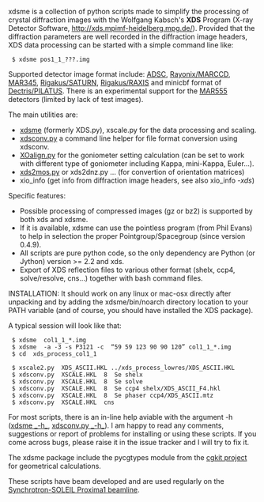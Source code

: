 xdsme is a collection of python scripts made to simplify the processing of crystal diffraction images with the Wolfgang Kabsch's **XDS** Program (X-ray Detector Software, http://xds.mpimf-heidelberg.mpg.de/). Provided that the diffraction parameters are well recorded in the diffraction image headers, XDS data processing can be started with a simple command line like:
```
 $ xdsme pos1_1_???.img
```

Supported detector image format include: [ADSC](http://www.adsc-xray.com/), [Rayonix/MARCCD](http://www.mar-usa.com/), [MAR345](http://www.marresearch.com/products.mar345.html), [Rigakus/SATURN](http://www.rigaku.com/smc/saturn-system.html), [Rigakus/RAXIS](http://www.rigaku.com/protein/raxis-iv.html) and minicbf format of [Dectris/PILATUS](http://dectris.com/). There is an experimental support for the [MAR555](http://www.marresearch.com/products.mar555.html) detectors (limited by lack of test images).

The main utilities are:
  * [xdsme](http://code.google.com/p/xdsme/wiki/xdsme_Options_Help) (formerly XDS.py), xscale.py for the data processing and scaling.
  * [xdsconv.py](http://code.google.com/p/xdsme/wiki/xdsconv_command_line_options) a command line helper for file format conversion using xdsconv.
  * [XOalign.py](http://code.google.com/p/xdsme/wiki/XOalign_command_line_options) for the goniometer setting calculation (can be set to work with different type of goniometer including Kappa, mini-Kappa, Euler...).
  * [xds2mos.py](http://code.google.com/p/xdsme/wiki/From_XDS_to_MOSFLM) or xds2dnz.py ... (for convertion of orientation matrices)
  * xio\_info (get info from diffraction image headers, see also xio\_info _-xds_)

Specific features:
  * Possible processing of compressed images (gz or bz2) is supported by both xds and xdsme.
  * If it is available, xdsme can use the pointless program (from Phil Evans) to help in selection the proper Pointgroup/Spacegroup (since version 0.4.9).
  * All scripts are pure python code, so the only dependency are Python (or Jython) version >= 2.2 and xds.
  * Export of XDS reflection files to various other format (shelx, ccp4, solve/resolve, cns...) together with bash command files.

INSTALLATION: It should work on any linux or mac-osx directly after unpacking and by adding the xdsme/bin/noarch directory location to your PATH variable (and of course, you should have installed the XDS package).

A typical session will look like that:
```
 $ xdsme  col1_1_*.img 
 $ xdsme  -a -3 -s P3121 -c  “59 59 123 90 90 120” col1_1_*.img 
 $ cd  xds_process_col1_1 
 
 $ xscale2.py  XDS_ASCII.HKL ../xds_process_lowres/XDS_ASCII.HKL 
 $ xdsconv.py  XSCALE.HKL  8  Se shelx 
 $ xdsconv.py  XSCALE.HKL  8  Se solve 
 $ xdsconv.py  XSCALE.HKL  8  Se ccp4 shelx/XDS_ASCII_F4.hkl 
 $ xdsconv.py  XSCALE.HKL  8  Se phaser ccp4/XDS_ASCII.mtz 
 $ xdsconv.py  XSCALE.HKL  cns 
```

For most scripts, there is an in-line help aviable with the argument -h ([xdsme \_-h\_](http://code.google.com/p/xdsme/wiki/xdsme_Options_Help), [xdsconv.py \_-h\_](http://code.google.com/p/xdsme/wiki/xdsconv_command_line_options)). I am happy to read any comments, suggestions or report of problems for installing or using these scripts. If you come across bugs, please raise it in the issue tracker and I will try to fix it.

The xdsme package include the pycgtypes module from the [cgkit project](http://cgkit.sourceforge.net) for geometrical calculations.

These scripts have beam developed and are used regularly on the [Synchrotron-SOLEIL Proxima1 beamline](http://www.synchrotron-soleil.fr/Recherche/LignesLumiere/PROXIMA1).